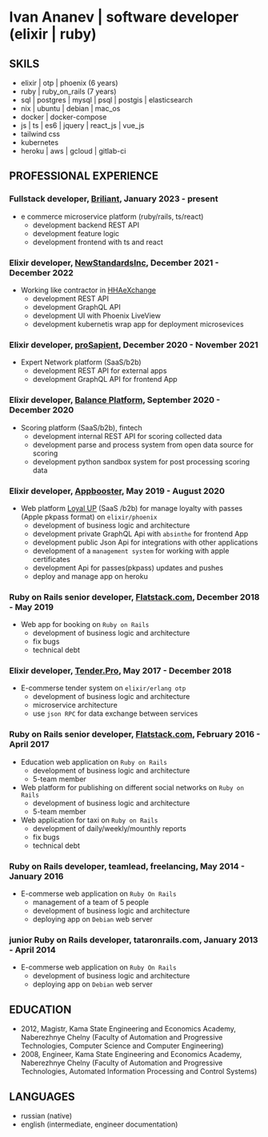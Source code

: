 # Ivan Ananev | software developer (elixir | ruby)

## SKILS

* elixir | otp | phoenix (6 years)
* ruby | ruby_on_rails (7 years)
* sql | postgres | mysql | psql | postgis | elasticsearch
* nix | ubuntu | debian | mac_os
* docker | docker-compose
* js | ts | es6 | jquery | react_js | vue_js
* tailwind css
* kubernetes
* heroku | aws | gcloud | gitlab-ci

## PROFESSIONAL EXPERIENCE

### Fullstack developer, [Briliant](https://www.brilliantconsulting.dev/), January 2023 - present

* e commerce microservice platform (ruby/rails, ts/react)
  - development backend REST API
  - development feature logic
  - development frontend with ts and react

### Elixir developer, [NewStandardsInc](http://newstandards-us.com/), December 2021 - December 2022

* Working like contractor in [HHAeXchange](https://www.hhaexchange.com/about)
  - development REST API
  - development GraphQL API
  - development UI with Phoenix LiveView
  - development kubernetis wrap app for deployment microsevices

### Elixir developer, [proSapient](https://prosapient.com/), December 2020 - November 2021

* Expert Network platform (SaaS/b2b)
  - development REST API for external apps
  - development GraphQL API for frontend App

### Elixir developer, [Balance Platform](https://balance-pl.ru/), September 2020 - December 2020

* Scoring platform (SaaS/b2b), fintech
  - development internal REST API for scoring collected data
  - development parse and process system from open data source for scoring
  - development python sandbox system for post processing scoring data

### Elixir developer, [Appbooster](https://appbooster.com/), May 2019 - August 2020

* Web platform [Loyal UP](https://loyal-up.com/) (SaaS /b2b) for manage loyalty with passes  (Apple pkpass format) on `elixir/phoenix`
  - development of business logic and architecture
  - development private GraphQL Api with `absinthe` for frontend App
  - development public Json Api for integrations with other applications
  - development of a `management system` for working with apple certificates
  - development Api for passes(pkpass) updates and pushes
  - deploy and manage app on heroku

### Ruby on Rails senior developer, [Flatstack.com](https://flatstack.com/), December 2018 - May 2019

* Web app for booking on `Ruby on Rails`
  - development of business logic and architecture
  - fix bugs
  - technical debt

### Elixir developer, [Tender.Pro](https://www.tender.pro/), May 2017 - December 2018

* E-commerse tender system on `elixir/erlang otp`
  - development of business logic and architecture
  - microservice architecture
  - use `json RPC` for data exchange between services

### Ruby on Rails senior developer, [Flatstack.com](https://flatstack.com/), February 2016 - April 2017

* Education web application on `Ruby on Rails`
  - development of business logic and architecture
  - 5-team member
* Web platform for publishing on different social networks on `Ruby on Rails`
  - development of business logic and architecture
  - 5-team member
* Web application for taxi on `Ruby on Rails`
  - development of daily/weekly/mounthly reports
  - fix bugs
  - technical debt

### Ruby on Rails developer, teamlead, freelancing, May 2014 - January 2016

* E-commerse web application on `Ruby On Rails`
  - management of a team of 5 people
  - development of business logic and architecture
  - deploying app on `Debian` web server

### junior Ruby on Rails developer, tataronrails.com, January 2013 - April 2014

* E-commerse web application on `Ruby On Rails`
  - development of business logic and architecture
  - deploying app on `Debian` web server

## EDUCATION

* 2012, Magistr, Kama State Engineering and Economics Academy, Naberezhnye Chelny (Faculty of Automation and Progressive Technologies, Computer Science and Computer Engineering)
* 2008, Engineer, Kama State Engineering and Economics Academy, Naberezhnye Chelny (Faculty of Automation and Progressive Technologies, Automated Information Processing and Control Systems)

## LANGUAGES

* russian (native)
* english (intermediate, engineer documentation)
